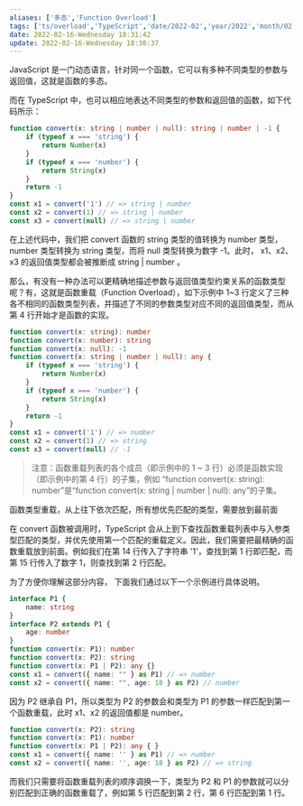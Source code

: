 ```yaml
---
aliases: ['多态','Function Overload']
tags: ['ts/overload','TypeScript','date/2022-02','year/2022','month/02']
date: 2022-02-16-Wednesday 18:31:42
update: 2022-02-16-Wednesday 18:36:37
---
```


JavaScript 是一门动态语言，针对同一个函数，它可以有多种不同类型的参数与返回值，这就是函数的多态。

而在 TypeScript 中，也可以相应地表达不同类型的参数和返回值的函数，如下代码所示：

```ts
function convert(x: string | number | null): string | number | -1 {
    if (typeof x === 'string') {
        return Number(x)
    }
    if (typeof x === 'number') {
        return String(x)
    }
    return -1
}
const x1 = convert('1') // => string | number
const x2 = convert(1) // => string | number
const x3 = convert(null) // => string | number
```

在上述代码中，我们把 convert 函数的 string 类型的值转换为 number 类型，number 类型转换为 string 类型，而将 null 类型转换为数字 -1。此时， x1、x2、x3 的返回值类型都会被推断成 string | number 。

那么，有没有一种办法可以更精确地描述参数与返回值类型约束关系的函数类型呢？有，这就是函数重载（Function Overload），如下示例中 1~3 行定义了三种各不相同的函数类型列表，并描述了不同的参数类型对应不同的返回值类型，而从第 4 行开始才是函数的实现。

```ts
function convert(x: string): number
function convert(x: number): string
function convert(x: null): -1
function convert(x: string | number | null): any {
    if (typeof x === 'string') {
        return Number(x)
    }
    if (typeof x === 'number') {
        return String(x)
    }
    return -1
}
const x1 = convert('1') // => number
const x2 = convert(1) // => string
const x3 = convert(null) // -1
```

>注意：函数重载列表的各个成员（即示例中的 1 ~ 3 行）必须是函数实现（即示例中的第 4 行）的子集，例如 “function convert(x: string): number”是“function convert(x: string | number | null): any”的子集。

函数类型重载，从上往下依次匹配，所有想优先匹配的类型，需要放到最前面

在 convert 函数被调用时，TypeScript 会从上到下查找函数重载列表中与入参类型匹配的类型，并优先使用第一个匹配的重载定义。因此，我们需要把最精确的函数重载放到前面。例如我们在第 14 行传入了字符串 '1'，查找到第 1 行即匹配，而第 15 行传入了数字 1，则查找到第 2 行匹配。

为了方便你理解这部分内容， 下面我们通过以下一个示例进行具体说明。

```ts
interface P1 {
    name: string
}
interface P2 extends P1 {
    age: number
}
function convert(x: P1): number
function convert(x: P2): string
function convert(x: P1 | P2): any {}
const x1 = convert({ name: "" } as P1) // => number
const x2 = convert({ name: "", age: 18 } as P2) // number
```

因为 P2 继承自 P1，所以类型为 P2 的参数会和类型为 P1 的参数一样匹配到第一个函数重载，此时 x1、x2 的返回值都是 number。

```ts
function convert(x: P2): string
function convert(x: P1): number
function convert(x: P1 | P2): any { }
const x1 = convert({ name: '' } as P1) // => number
const x2 = convert({ name: '', age: 18 } as P2) // => string
```

而我们只需要将函数重载列表的顺序调换一下，类型为 P2 和 P1 的参数就可以分别匹配到正确的函数重载了，例如第 5 行匹配到第 2 行，第 6 行匹配到第 1 行。
